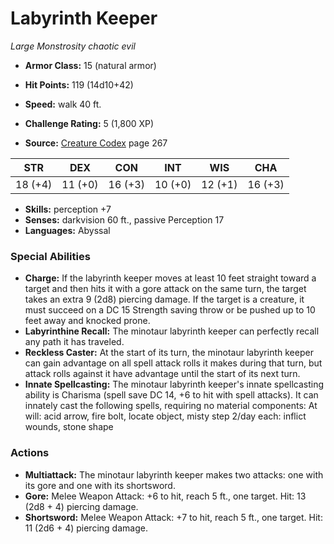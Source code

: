 # Labyrinth Keeper

*Large* *Monstrosity* *chaotic evil*

- **Armor Class:** 15 (natural armor)
- **Hit Points:** 119 (14d10+42)
- **Speed:** walk 40 ft.

- **Challenge Rating:** 5 (1,800 XP)
- **Source:** [Creature Codex](https://koboldpress.com/kpstore/product/creature-codex-for-5th-edition-dnd) page 267

| STR | DEX | CON | INT | WIS | CHA |
| --- | --- | --- | --- | --- | --- |
| 18 (+4) | 11 (+0) | 16 (+3) | 10 (+0) | 12 (+1) | 16 (+3) |

- **Skills:** perception +7
- **Senses:** darkvision 60 ft., passive Perception 17
- **Languages:** Abyssal

### Special Abilities

- **Charge:** If the labyrinth keeper moves at least 10 feet straight toward a target and then hits it with a gore attack on the same turn, the target takes an extra 9 (2d8) piercing damage. If the target is a creature, it must succeed on a DC 15 Strength saving throw or be pushed up to 10 feet away and knocked prone.
- **Labyrinthine Recall:** The minotaur labyrinth keeper can perfectly recall any path it has traveled.
- **Reckless Caster:** At the start of its turn, the minotaur labyrinth keeper can gain advantage on all spell attack rolls it makes during that turn, but attack rolls against it have advantage until the start of its next turn.
- **Innate Spellcasting:** The minotaur labyrinth keeper's innate spellcasting ability is Charisma (spell save DC 14, +6 to hit with spell attacks). It can innately cast the following spells, requiring no material components:
At will: acid arrow, fire bolt, locate object, misty step
2/day each: inflict wounds, stone shape

### Actions

- **Multiattack:** The minotaur labyrinth keeper makes two attacks: one with its gore and one with its shortsword.
- **Gore:** Melee Weapon Attack: +6 to hit, reach 5 ft., one target. Hit: 13 (2d8 + 4) piercing damage.
- **Shortsword:** Melee Weapon Attack: +7 to hit, reach 5 ft., one target. Hit: 11 (2d6 + 4) piercing damage.


